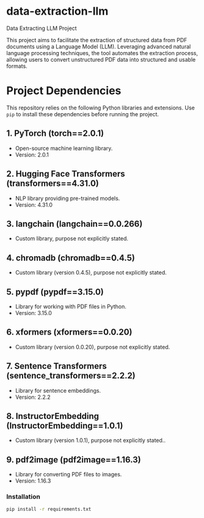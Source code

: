  # data-extraction-llm
Data Extracting LLM Project 

This project aims to facilitate the extraction of structured data from PDF documents using a Language Model (LLM). Leveraging advanced natural language processing techniques, the tool automates the extraction process, allowing users to convert unstructured PDF data into structured and usable formats.

# Project Dependencies

This repository relies on the following Python libraries and extensions. Use `pip` to install these dependencies before running the project.

## 1. PyTorch (torch==2.0.1)
- Open-source machine learning library.
- Version: 2.0.1

## 2. Hugging Face Transformers (transformers==4.31.0)
- NLP library providing pre-trained models.
- Version: 4.31.0

## 3. langchain (langchain==0.0.266)
- Custom library, purpose not explicitly stated.

## 4. chromadb (chromadb==0.4.5)
- Custom library (version 0.4.5), purpose not explicitly stated.

## 5. pypdf (pypdf==3.15.0)
- Library for working with PDF files in Python.
- Version: 3.15.0

## 6. xformers (xformers==0.0.20)
- Custom library (version 0.0.20), purpose not explicitly stated.

## 7. Sentence Transformers (sentence_transformers==2.2.2)
- Library for sentence embeddings.
- Version: 2.2.2

## 8. InstructorEmbedding (InstructorEmbedding==1.0.1)
- Custom library (version 1.0.1), purpose not explicitly stated..

## 9. pdf2image (pdf2image==1.16.3)
- Library for converting PDF files to images.
- Version: 1.16.3

### Installation
```bash
pip install -r requirements.txt
